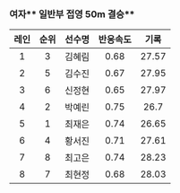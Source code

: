 ### 여자** 일반부 접영 50m 결승**

| 레인 | 순위 | 선수명 | 반응속도 | 기록 |
| :---: | :---: | :---: | :---: | :---: |
| 1 | 3 | 김혜림 | 0.68 | 27.57 |
| 2 | 5 | 김수진 | 0.67 | 27.95 |
| 3 | 6 | 신정현 | 0.65 | 27.97 |
| 4 | 2 | 박예린 | 0.75 | 26.7 |
| 5 | 1 | 최재은 | 0.74 | 26.65 |
| 6 | 4 | 황서진 | 0.71 | 27.61 |
| 7 | 8 | 최고은 | 0.74 | 28.23 |
| 8 | 7 | 최현정 | 0.68 | 28.03 |



